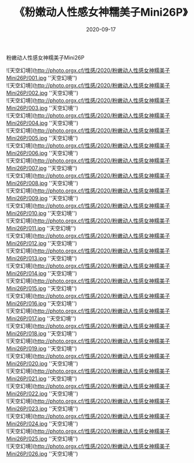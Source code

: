 ﻿---
layout: post
title: 《粉嫩动人性感女神糯美子Mini26P》
date: 2020-09-17
img: http://photo.orgx.cf/性感/2020/粉嫩动人性感女神糯美子Mini26P/000.jpg
tags: [美女,性感,泳衣]
---

粉嫩动人性感女神糯美子Mini26P



![天空幻境](http://photo.orgx.cf/性感/2020/粉嫩动人性感女神糯美子Mini26P/001.jpg ''天空幻境'')<br>
![天空幻境](http://photo.orgx.cf/性感/2020/粉嫩动人性感女神糯美子Mini26P/002.jpg ''天空幻境'')<br>
![天空幻境](http://photo.orgx.cf/性感/2020/粉嫩动人性感女神糯美子Mini26P/003.jpg ''天空幻境'')<br>
![天空幻境](http://photo.orgx.cf/性感/2020/粉嫩动人性感女神糯美子Mini26P/004.jpg ''天空幻境'')<br>
![天空幻境](http://photo.orgx.cf/性感/2020/粉嫩动人性感女神糯美子Mini26P/005.jpg ''天空幻境'')<br>
![天空幻境](http://photo.orgx.cf/性感/2020/粉嫩动人性感女神糯美子Mini26P/006.jpg ''天空幻境'')<br>
![天空幻境](http://photo.orgx.cf/性感/2020/粉嫩动人性感女神糯美子Mini26P/007.jpg ''天空幻境'')<br>
![天空幻境](http://photo.orgx.cf/性感/2020/粉嫩动人性感女神糯美子Mini26P/008.jpg ''天空幻境'')<br>
![天空幻境](http://photo.orgx.cf/性感/2020/粉嫩动人性感女神糯美子Mini26P/009.jpg ''天空幻境'')<br>
![天空幻境](http://photo.orgx.cf/性感/2020/粉嫩动人性感女神糯美子Mini26P/010.jpg ''天空幻境'')<br>
![天空幻境](http://photo.orgx.cf/性感/2020/粉嫩动人性感女神糯美子Mini26P/011.jpg ''天空幻境'')<br>
![天空幻境](http://photo.orgx.cf/性感/2020/粉嫩动人性感女神糯美子Mini26P/012.jpg ''天空幻境'')<br>
![天空幻境](http://photo.orgx.cf/性感/2020/粉嫩动人性感女神糯美子Mini26P/013.jpg ''天空幻境'')<br>
![天空幻境](http://photo.orgx.cf/性感/2020/粉嫩动人性感女神糯美子Mini26P/014.jpg ''天空幻境'')<br>
![天空幻境](http://photo.orgx.cf/性感/2020/粉嫩动人性感女神糯美子Mini26P/015.jpg ''天空幻境'')<br>
![天空幻境](http://photo.orgx.cf/性感/2020/粉嫩动人性感女神糯美子Mini26P/016.jpg ''天空幻境'')<br>
![天空幻境](http://photo.orgx.cf/性感/2020/粉嫩动人性感女神糯美子Mini26P/017.jpg ''天空幻境'')<br>
![天空幻境](http://photo.orgx.cf/性感/2020/粉嫩动人性感女神糯美子Mini26P/018.jpg ''天空幻境'')<br>
![天空幻境](http://photo.orgx.cf/性感/2020/粉嫩动人性感女神糯美子Mini26P/019.jpg ''天空幻境'')<br>
![天空幻境](http://photo.orgx.cf/性感/2020/粉嫩动人性感女神糯美子Mini26P/020.jpg ''天空幻境'')<br>
![天空幻境](http://photo.orgx.cf/性感/2020/粉嫩动人性感女神糯美子Mini26P/021.jpg ''天空幻境'')<br>
![天空幻境](http://photo.orgx.cf/性感/2020/粉嫩动人性感女神糯美子Mini26P/022.jpg ''天空幻境'')<br>
![天空幻境](http://photo.orgx.cf/性感/2020/粉嫩动人性感女神糯美子Mini26P/023.jpg ''天空幻境'')<br>
![天空幻境](http://photo.orgx.cf/性感/2020/粉嫩动人性感女神糯美子Mini26P/024.jpg ''天空幻境'')<br>
![天空幻境](http://photo.orgx.cf/性感/2020/粉嫩动人性感女神糯美子Mini26P/025.jpg ''天空幻境'')<br>
![天空幻境](http://photo.orgx.cf/性感/2020/粉嫩动人性感女神糯美子Mini26P/026.jpg ''天空幻境'')<br>